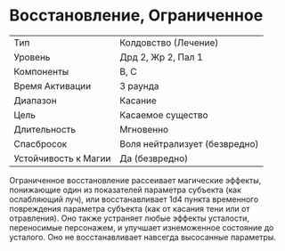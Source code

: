 
# Восстановление, Ограниченное

| | |
|---|---|
|Тип|Колдовство (Лечение)|
|Уровень| Дрд 2, Жр 2, Пал 1|
|Компоненты| В, С|
|Время Активации| 3 раунда|
|Диапазон| Касание|
|Цель| Касаемое существо|
|Длительность| Мгновенно|
|Спасбросок| Воля нейтрализует (безвредно)|
|Устойчивость к Магии| Да (безвредно)|

Ограниченное восстановление рассеивает магические эффекты, понижающие один из показателей параметра субъекта (как ослабляющий луч), или восстанавливает 1d4 пункта временного повреждения параметра субъекта (как от касания тени или от отравления). Оно также устраняет любые эффекты усталости, переносимые персонажем, и улучшает изнеможенное состояние до усталого. Оно не восстанавливает навсегда высосанные параметры.